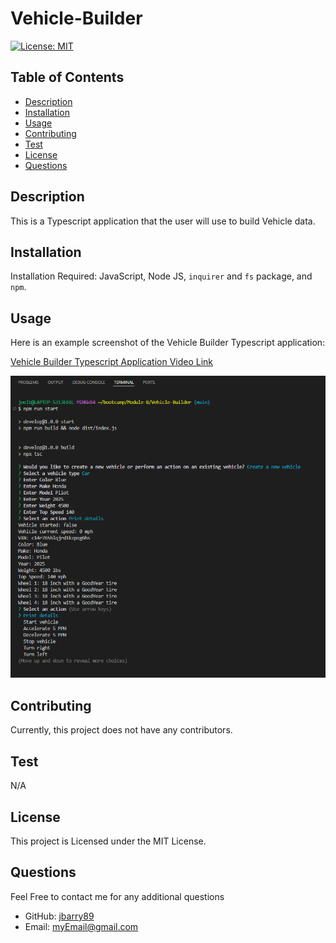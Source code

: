 # Vehicle-Builder

  [![License: MIT](https://img.shields.io/badge/License-MIT-yellow.svg)](https://opensource.org/licenses/MIT)
  
  ## Table of Contents
  
  * [Description](#description)
  * [Installation](#installation)
  * [Usage](#usage)
  * [Contributing](#contributing)
  * [Test](#test)
  * [License](#license)
  * [Questions](#questions)
  
  ## Description
  This is a Typescript application that the user will use to build Vehicle data.

  ## Installation
  Installation Required:  JavaScript, Node JS, `inquirer` and `fs` package, and `npm`.

  ## Usage 
  Here is an example screenshot of the Vehicle Builder Typescript application:

  [Vehicle Builder Typescript Application Video Link](https://drive.google.com/file/d/16Cm_qFqB1Qb3IGfbWpO4Qkr8AEyu2i4B/view)

  ![Vehicle-Builder Typescript Application Screenshot](./assets/vehicle-builder-screenshot.png)
  
  ## Contributing
  Currently, this project does not have any contributors.
  
  ## Test 
  N/A

  ## License
  This project is Licensed under the MIT License.
  
  ## Questions
  Feel Free to contact me for any additional questions
  * GitHub: [jbarry89](https://github.com/jbarry89/)
  * Email: myEmail@gmail.com 
  
